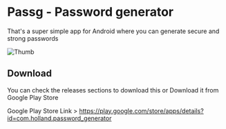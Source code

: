 # Passg - Password generator

That's a super simple app for Android where you can generate secure and strong passwords



![Thumb](https://user-images.githubusercontent.com/86686024/209860154-aaaac409-c4f9-47cc-b81a-7694797370d3.png)


## Download

You can check the releases sections to download this  or Download it from Google Play Store

Google Play Store Link > https://play.google.com/store/apps/details?id=com.holland.password_generator
